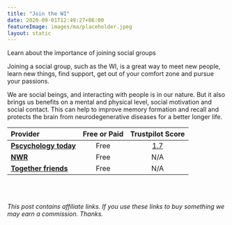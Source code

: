 ```yaml
---
title: "Join the WI"
date: 2020-09-01T12:49:27+06:00
featureImage: images/ma/placeholder.jpeg
layout: static
---
```


Learn about the importance of joining social groups

Joining a social group, such as the WI, is a great way to meet new people, learn new things, find support, get out of your comfort zone and pursue your passions.

We are social beings, and interacting with people is in our nature. But it also brings us benefits on a mental and physical level, social motivation and social contact. This can help to improve memory formation and recall and protects the brain from neurodegenerative diseases for a better longer life.

| Provider      | Free or Paid  |  Trustpilot Score  |
| :-----------          | :--------------:      |  :--------------:         |
| [**Pscychology today**](https://www.psychologytoday.com/us/blog/living-mild-cognitive-impairment/201606/the-health-benefits-socializing) | Free | [1.7](https://uk.trustpilot.com/review/www.psychologytoday.com) | 
| [**NWR**](https://nwr.org.uk/) | Free | N/A
| [**Together friends**](https://www.togetherfriends.com/) | Free | N/A
  

<br/><br/>

*This post contains affiliate links. If you use these links to buy something we may
earn a commission. Thanks.*






